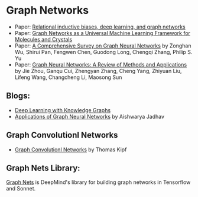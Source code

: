 # Graph Networks

- Paper: [Relational inductive biases, deep learning, and graph networks](https://arxiv.org/pdf/1806.01261.pdf)
- Paper: [Graph Networks as a Universal Machine Learning Framework for Molecules and Crystals](https://materialsvirtuallab.org/pubs/1812.05055.pdf)
- Paper: [A Comprehensive Survey on Graph Neural Networks](https://arxiv.org/pdf/1901.00596.pdf) by Zonghan Wu, Shirui Pan, Fengwen Chen, Guodong Long, Chengqi Zhang, Philip S. Yu 
- Paper: [Graph Neural Networks: A Review of Methods and Applications](https://arxiv.org/pdf/1812.08434.pdf) by 
Jie Zhou, Ganqu Cui, Zhengyan Zhang, Cheng Yang, Zhiyuan Liu, Lifeng Wang, Changcheng Li, Maosong Sun

## Blogs:
- [Deep Learning with Knowledge Graphs](https://medium.com/octavian-ai/deep-learning-with-knowledge-graphs-3df0b469a61a)
- [Applications of Graph Neural Networks](https://towardsdatascience.com/https-medium-com-aishwaryajadhav-applications-of-graph-neural-networks-1420576be574) by Aishwarya Jadhav

## Graph Convolutionl Networks
- [Graph Convolutionl Networks](http://tkipf.github.io/graph-convolutional-networks/) by Thomas Kipf<br>

## Graph Nets Library:
[Graph Nets](https://github.com/deepmind/graph_nets) is DeepMind's library for building graph networks in Tensorflow and Sonnet.
